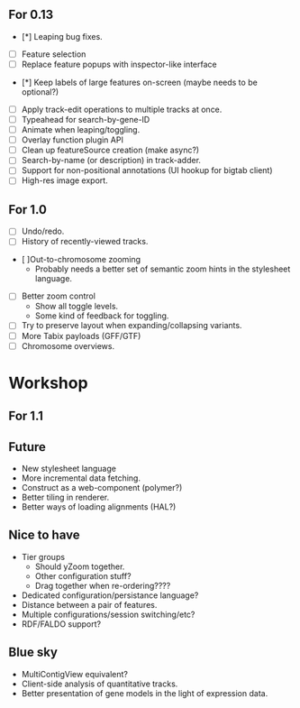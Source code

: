 For 0.13
--------

  - [*] Leaping bug fixes.
  - [ ] Feature selection
  - [ ] Replace feature popups with inspector-like interface
  - [*] Keep labels of large features on-screen (maybe needs to be optional?)
  - [ ] Apply track-edit operations to multiple tracks at once.
  - [ ] Typeahead for search-by-gene-ID
  - [ ] Animate when leaping/toggling.
  - [ ] Overlay function plugin API
  - [ ] Clean up featureSource creation (make async?)
  - [ ] Search-by-name (or description) in track-adder.
  - [ ] Support for non-positional annotations (UI hookup for bigtab client)
  - [ ] High-res image export.

For 1.0
--------

  - [ ] Undo/redo.  
  - [ ] History of recently-viewed tracks.
  - [ ]Out-to-chromosome zooming
    + Probably needs a better set of semantic zoom hints in the
      stylesheet language.
  - [ ] Better zoom control
    + Show all toggle levels.
    + Some kind of feedback for toggling.
  - [ ] Try to preserve layout when expanding/collapsing variants.
  - [ ] More Tabix payloads (GFF/GTF)
  - [ ] Chromosome overviews.

Workshop
========

For 1.1
--------



Future
-------------

 - New stylesheet language
 - More incremental data fetching.
 - Construct as a web-component (polymer?)
 - Better tiling in renderer.
 - Better ways of loading alignments (HAL?)

Nice to have
------------

 - Tier groups
     + Should yZoom together.
     + Other configuration stuff?
     + Drag together when re-ordering????
 - Dedicated configuration/persistance language?
 - Distance between a pair of features.
 - Multiple configurations/session switching/etc?
- RDF/FALDO support?

Blue sky
--------
    
 - MultiContigView equivalent?
 - Client-side analysis of quantitative tracks.
 - Better presentation of gene models in the light of expression data.